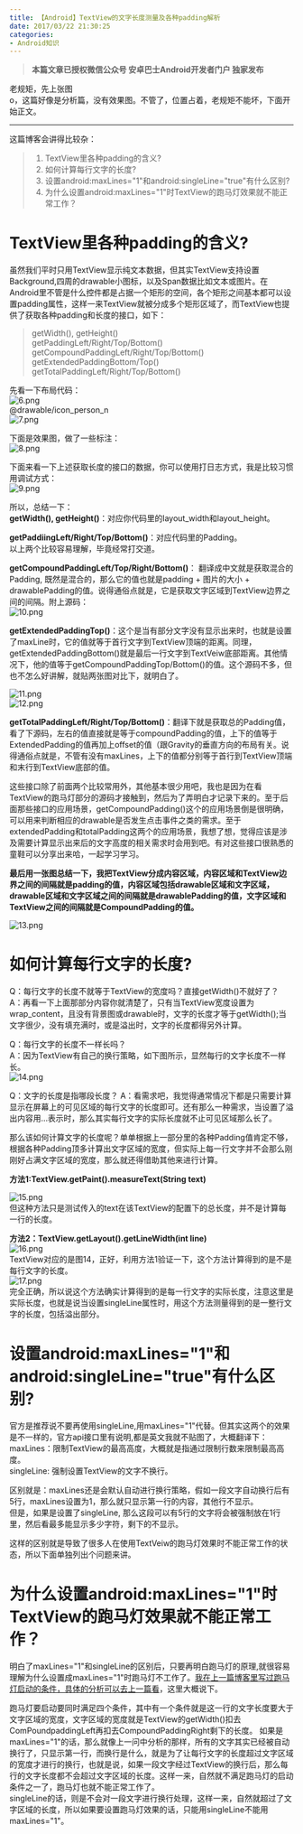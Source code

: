 ```yaml
---
title: 【Android】TextView的文字长度测量及各种padding解析
date: 2017/03/22 21:30:25
categories:
- Android知识
---
```


> **本篇文章已授权微信公众号 安卓巴士Android开发者门户 独家发布**  

老规矩，先上张图  
o，这篇好像是分析篇，没有效果图。不管了，位置占着，老规矩不能坏，下面开始正文。  
***   

这篇博客会讲得比较杂：
> 1. TextView里各种padding的含义?  
> 1. 如何计算每行文字的长度?  
> 1. 设置android:maxLines="1"和android:singleLine="true"有什么区别?  
> 1. 为什么设置android:maxLines="1"时TextView的跑马灯效果就不能正常工作？    

# TextView里各种padding的含义?  
虽然我们平时只用TextView显示纯文本数据，但其实TextView支持设置Background,四周的drawable小图标，以及Span数据比如文本或图片。在Android里不管是什么控件都是占据一个矩形的空间，各个矩形之间基本都可以设置padding属性，这样一来TextView就被分成多个矩形区域了，而TextView也提供了获取各种padding和长度的接口，如下： 
  
> getWidth(), getHeight()  
  getPaddingLeft/Right/Top/Bottom()  
  getCompoundPaddingLeft/Right/Top/Bottom()  
  getExtendedPaddingBottom/Top()  
  getTotalPaddingLeft/Right/Top/Bottom()  

先看一下布局代码：  
![6.png](http://upload-images.jianshu.io/upload_images/1924341-99ada744fe8ebd18.png?imageMogr2/auto-orient/strip%7CimageView2/2/w/1240)  
@drawable/icon_person_n  
![7.png](http://upload-images.jianshu.io/upload_images/1924341-078785888c6534a4.png?imageMogr2/auto-orient/strip%7CimageView2/2/w/1240)

下面是效果图，做了一些标注：  
![8.png](http://upload-images.jianshu.io/upload_images/1924341-5b763cffae661b64.png?imageMogr2/auto-orient/strip%7CimageView2/2/w/1240)  

下面来看一下上述获取长度的接口的数据，你可以使用打日志方式，我是比较习惯用调试方式：  
![9.png](http://upload-images.jianshu.io/upload_images/1924341-afbe5725d9479398.png?imageMogr2/auto-orient/strip%7CimageView2/2/w/1240)  

所以，总结一下：  
**getWidth(), getHeight()**：对应你代码里的layout_width和layout_height。  

**getPaddiingLeft/Right/Top/Bottom()**：对应代码里的Padding。  
以上两个比较容易理解，毕竟经常打交道。  

**getCompoundPaddingLeft/Top/Right/Bottom()**： 翻译成中文就是获取混合的Padding, 既然是混合的，那么它的值也就是padding + 图片的大小 + drawablePadding的值。说得通俗点就是，它是获取文字区域到TextView边界之间的间隔。附上源码：    
![10.png](http://upload-images.jianshu.io/upload_images/1924341-8381c0f04698e797.png?imageMogr2/auto-orient/strip%7CimageView2/2/w/1240)
  

**getExtendedPaddingTop()**：这个是当有部分文字没有显示出来时，也就是设置了maxLine时，它的值就等于首行文字到TextView顶端的距离。同理，getExtendedPaddingBottom()就是最后一行文字到TextVeiw底部距离。其他情况下，他的值等于getCompoundPaddingTop/Bottom()的值。这个源码不多，但也不怎么好讲解，就贴两张图对比下，就明白了。  

![11.png](http://upload-images.jianshu.io/upload_images/1924341-66ade1367a0641a8.png?imageMogr2/auto-orient/strip%7CimageView2/2/w/1240)  
![12.png](http://upload-images.jianshu.io/upload_images/1924341-a66565322f0cd4bc.png?imageMogr2/auto-orient/strip%7CimageView2/2/w/1240)  

 **getTotalPaddingLeft/Right/Top/Bottom()**：翻译下就是获取总的Padding值，看了下源码，左右的值直接就是等于compoundPadding的值，上下的值等于ExtendedPadding的值再加上offset的值（跟Gravity的垂直方向的布局有关。说得通俗点就是，不管有没有maxLines，上下的值都分别等于首行到TextView顶端和末行到TextView底部的值。  

这些接口除了前面两个比较常用外，其他基本很少用吧，我也是因为在看TextView的跑马灯部分的源码才接触到，然后为了弄明白才记录下来的。至于后面那些接口的应用场景，getCompoundPadding()这个的应用场景倒是很明确，可以用来判断相应的drawable是否发生点击事件之类的需求。至于extendedPadding和totalPadding这两个的应用场景，我想了想，觉得应该是涉及需要计算显示出来后的文字高度的相关需求时会用到吧。有对这些接口很熟悉的童鞋可以分享出来哈，一起学习学习。  

**最后用一张图总结一下，我把TextView分成内容区域，内容区域和TextView边界之间的间隔就是padding的值，内容区域包括drawable区域和文字区域，drawable区域和文字区域之间的间隔就是drawablePadding的值，文字区域和TextView之间的间隔就是CompoundPadding的值。**  
  
![13.png](http://upload-images.jianshu.io/upload_images/1924341-5f1d2aaebafe69ac.png?imageMogr2/auto-orient/strip%7CimageView2/2/w/1240)
   

# 如何计算每行文字的长度? 
Q：每行文字的长度不就等于TextView的宽度吗？直接getWidth()不就好了？  
A：再看一下上面那部分内容你就清楚了，只有当TextView宽度设置为wrap_content，且没有背景图或drawable时，文字的长度才等于getWidth();当文字很少，没有填充满时，或是溢出时，文字的长度都得另外计算。  

Q：每行文字的长度不一样长吗？  
A：因为TextView有自己的换行策略，如下图所示，显然每行的文字长度不一样长。  
![14.png](http://upload-images.jianshu.io/upload_images/1924341-61e9576369e701af.png?imageMogr2/auto-orient/strip%7CimageView2/2/w/1240)

Q：文字的长度是指哪段长度？
A：看需求吧，我觉得通常情况下都是只需要计算显示在屏幕上的可见区域的每行文字的长度即可。还有那么一种需求，当设置了溢出内容用...表示时，那么其实每行文字的实际长度就不止可见区域那么长了。  

那么该如何计算文字的长度呢？单单根据上一部分里的各种Padding值肯定不够，根据各种Padding顶多计算出文字区域的宽度，但实际上每一行文字并不会那么刚刚好占满文字区域的宽度，那么就还得借助其他来进行计算。  

**方法1:TextView.getPaint().measureText(String text)**  

![15.png](http://upload-images.jianshu.io/upload_images/1924341-eeba20225c3e044a.png?imageMogr2/auto-orient/strip%7CimageView2/2/w/1240)  
但这种方法只是测试传入的text在该TextView的配置下的总长度，并不是计算每一行的长度。  

**方法2：TextView.getLayout().getLineWidth(int line)**  
![16.png](http://upload-images.jianshu.io/upload_images/1924341-7bd8f71d48b34ed4.png?imageMogr2/auto-orient/strip%7CimageView2/2/w/1240)  
TextView对应的是图14，正好，利用方法1验证一下，这个方法计算得到的是不是每行文字的长度。  
![17.png](http://upload-images.jianshu.io/upload_images/1924341-a68e6414badcba72.png?imageMogr2/auto-orient/strip%7CimageView2/2/w/1240)  
完全正确，所以说这个方法确实计算得到的是每一行文字的实际长度，注意这里是实际长度，也就是说当设置singleLine属性时，用这个方法测量得到的是一整行文字的长度，包括溢出部分。  


# 设置android:maxLines="1"和android:singleLine="true"有什么区别? 
官方是推荐说不要再使用singleLine,用maxLines="1"代替。但其实这两个的效果是不一样的，官方api接口里有说明,都是英文我就不贴图了，大概翻译下：  
maxLines：限制TextView的最高高度，大概就是指通过限制行数来限制最高高度。  
singleLine: 强制设置TextView的文字不换行。  

区别就是：maxLines还是会默认自动进行换行策略，假如一段文字自动换行后有5行，maxLines设置为1，那么就只显示第一行的内容，其他行不显示。  
但是，如果是设置了singleLine, 那么这段可以有5行的文字将会被强制放在1行里，然后看最多能显示多少字符，剩下的不显示。  

这样的区别就是导致了很多人在使用TextVeiw的跑马灯效果时不能正常工作的状态，所以下面单独列出个问题来讲。  
# 为什么设置android:maxLines="1"时TextView的跑马灯效果就不能正常工作？
明白了maxLines="1"和singleLine的区别后，只要再明白跑马灯的原理,就很容易理解为什么设置成maxLines="1"时跑马灯不工作了。[我在上一篇博客里写过跑马灯启动的条件，具体的分析可以去上一篇看](http://www.jianshu.com/p/fbc82440f6f5)，这里大概说下。  

跑马灯要启动要同时满足四个条件，其中有一个条件就是这一行的文字长度要大于文字区域的宽度，文字区域的宽度就是TextView的getWidth()扣去ComPoundpaddingLeft再扣去CompoundPaddingRight剩下的长度。
如果是maxLines="1"的话，那么就像上一问中分析的那样，所有的文字其实已经被自动换行了，只显示第一行，而换行是什么，就是为了让每行文字的长度超过文字区域的宽度才进行的换行，也就是说，如果一段文字经过TextView的换行后，那么每行的文字长度都不会超过文字区域的长度。这样一来，自然就不满足跑马灯的启动条件之一了，跑马灯也就不能正常工作了。  
singleLine的话，则是不会对一段文字进行换行处理，这样一来，自然就超过了文字区域的长度，所以如果要设置跑马灯效果的话，只能用singleLine不能用maxLines="1"。  
